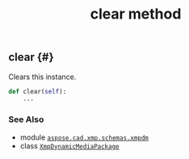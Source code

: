 ﻿---
title: clear method
second_title: Aspose.CAD for Python via .NET API References
description: 
type: docs
weight: 30
url: /python-net/aspose.cad.xmp.schemas.xmpdm/xmpdynamicmediapackage/clear/
is_root: false
---

## clear {#}

Clears this instance.



```python
def clear(self):
    ...
```





### See Also
* module [`aspose.cad.xmp.schemas.xmpdm`](../../)
* class [`XmpDynamicMediaPackage`](/cad/python-net/aspose.cad.xmp.schemas.xmpdm/xmpdynamicmediapackage)
